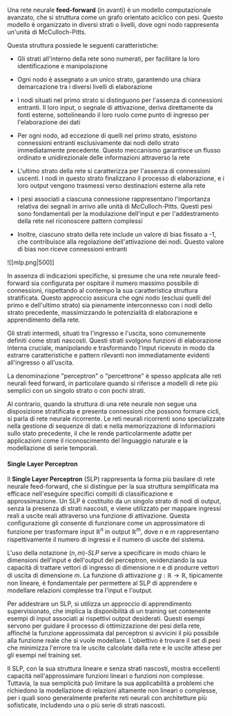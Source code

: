 
Una rete neurale **feed-forward** (in avanti) è un modello computazionale avanzato, che si struttura come un grafo orientato aciclico con pesi. Questo modello è organizzato in diversi strati o livelli, dove ogni nodo rappresenta un'unità di McCulloch-Pitts. 

Questa struttura possiede le seguenti caratteristiche:

- Gli strati all'interno della rete sono numerati, per facilitare la loro identificazione e manipolazione

- Ogni nodo è assegnato a un unico strato, garantendo una chiara demarcazione tra i diversi livelli di elaborazione

- I nodi situati nel primo strato si distinguono per l'assenza di connessioni entranti. Il loro input, o segnale di attivazione, deriva direttamente da fonti esterne, sottolineando il loro ruolo come punto di ingresso per l'elaborazione dei dati

- Per ogni nodo, ad eccezione di quelli nel primo strato, esistono connessioni entranti esclusivamente dai nodi dello strato immediatamente precedente. Questo meccanismo garantisce un flusso ordinato e unidirezionale delle informazioni attraverso la rete

- L'ultimo strato della rete si caratterizza per l'assenza di connessioni uscenti. I nodi in questo strato finalizzano il processo di elaborazione, e i loro output vengono trasmessi verso destinazioni esterne alla rete

- I pesi associati a ciascuna connessione rappresentano l'importanza relativa dei segnali in arrivo alle unità di McCulloch-Pitts. Questi pesi sono fondamentali per la modulazione dell'input e per l'addestramento della rete nel riconoscere pattern complessi

- Inoltre, ciascuno strato della rete include un valore di bias fissato a -1, che contribuisce alla regolazione dell'attivazione dei nodi. Questo valore di bias non riceve connessioni entranti


![[mlp.png|500]]


In assenza di indicazioni specifiche, si presume che una rete neurale feed-forward sia configurata per ospitare il numero massimo possibile di connessioni, rispettando al contempo la sua caratteristica struttura stratificata. Questo approccio assicura che ogni nodo (esclusi quelli del primo e dell'ultimo strato) sia pienamente interconnesso con i nodi dello strato precedente, massimizzando le potenzialità di elaborazione e apprendimento della rete.

Gli strati intermedi, situati tra l'ingresso e l'uscita, sono comunemente definiti come strati nascosti. Questi strati svolgono funzioni di elaborazione interna cruciale, manipolando e trasformando l'input ricevuto in modo da estrarre caratteristiche e pattern rilevanti non immediatamente evidenti all'ingresso o all'uscita.

La denominazione "perceptron" o "percettrone" è spesso applicata alle reti neurali feed forward, in particolare quando si riferisce a modelli di rete più semplici con un singolo strato o con pochi strati.

Al contrario, quando la struttura di una rete neurale non segue una disposizione stratificata e presenta connessioni che possono formare cicli, si parla di rete neurale ricorrente. Le reti neurali ricorrenti sono specializzate nella gestione di sequenze di dati e nella memorizzazione di informazioni sullo stato precedente, il che le rende particolarmente adatte per applicazioni come il riconoscimento del linguaggio naturale e la modellazione di serie temporali.

#### Single Layer Perceptron

Il **Single Layer Perceptron** (SLP) rappresenta la forma più basilare di rete neurale feed-forward, che si distingue per la sua struttura semplificata ma efficace nell'eseguire specifici compiti di classificazione e approssimazione. Un SLP è costituito da un singolo strato di nodi di output, senza la presenza di strati nascosti, e viene utilizzato per mappare ingressi reali a uscite reali attraverso una funzione di attivazione. Questa configurazione gli consente di funzionare come un approssimatore di funzione per trasformare input $\mathbb{R}^n$ in output $\mathbb{R}^m$, dove $n$ e $m$ rappresentano rispettivamente il numero di ingressi e il numero di uscite del sistema.

L'uso della notazione $(n, m)$-_SLP_ serve a specificare in modo chiaro le dimensioni dell'input e dell'output del perceptron, evidenziando la sua capacità di trattare vettori di ingresso di dimensione $n$ e di produrre vettori di uscita di dimensione $m$. La funzione di attivazione $g : \mathbb{R} \rightarrow \mathbb{R}$, tipicamente non lineare, è fondamentale per permettere al SLP di apprendere e modellare relazioni complesse tra l'input e l'output.

Per addestrare un SLP, si utilizza un approccio di apprendimento supervisionato, che implica la disponibilità di un training set contenente esempi di input associati ai rispettivi output desiderati. Questi esempi servono per guidare il processo di ottimizzazione dei pesi della rete, affinché la funzione approssimata dal perceptron si avvicini il più possibile alla funzione reale che si vuole modellare. L'obiettivo è trovare il set di pesi che minimizza l'errore tra le uscite calcolate dalla rete e le uscite attese per gli esempi nel training set.

Il SLP, con la sua struttura lineare e senza strati nascosti, mostra eccellenti capacità nell'approssimare funzioni lineari o funzioni non complesse. Tuttavia, la sua semplicità può limitare la sua applicabilità a problemi che richiedono la modellazione di relazioni altamente non lineari o complesse, per i quali sono generalmente preferite reti neurali con architetture più sofisticate, includendo una o più serie di strati nascosti.